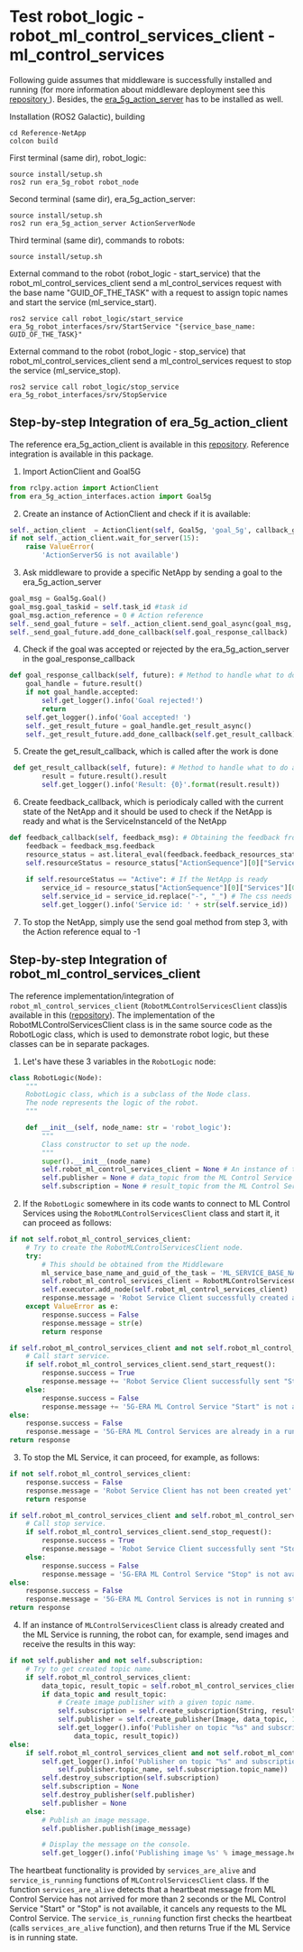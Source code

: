 # Test robot_logic - robot_ml_control_services_client - ml_control_services

Following guide assumes that middleware is successfully installed and running (for more information about middleware deployment see this [repository ](https://github.com/5G-ERA/middleware)). Besides, the [era_5g_action_server](https://github.com/5G-ERA/middleware-actionserver) has to be installed as well.

Installation (ROS2 Galactic), building
```console
cd Reference-NetApp
colcon build
```
First terminal (same dir), robot_logic:
```console
source install/setup.sh
ros2 run era_5g_robot robot_node
```
Second terminal (same dir), era_5g_action_server:
```console
source install/setup.sh
ros2 run era_5g_action_server ActionServerNode
```
Third terminal (same dir), commands to robots:
```console
source install/setup.sh
```
External command to the robot (robot_logic - start_service) that the robot_ml_control_services_client send a ml_control_services request with the base name "GUID_OF_THE_TASK" with a request to assign topic names and start the service (ml_service_start).
```console
ros2 service call robot_logic/start_service era_5g_robot_interfaces/srv/StartService "{service_base_name: GUID_OF_THE_TASK}"
```

External command to the robot (robot_logic - stop_service) that robot_ml_control_services_client send a ml_control_services request to stop the service (ml_service_stop).
```console
ros2 service call robot_logic/stop_service era_5g_robot_interfaces/srv/StopService
```


## Step-by-step Integration of era_5g_action_client

The reference era_5g_action_client is available in this [repository](https://github.com/5G-ERA/middleware-actionserver). Reference integration is available in this package. 

1. Import ActionClient and Goal5G

```python 
from rclpy.action import ActionClient
from era_5g_action_interfaces.action import Goal5g
```

2. Create an instance of ActionClient and check if it is available:

```python
self._action_client  = ActionClient(self, Goal5g, 'goal_5g', callback_group=self.callback_group)  # instantiate a new client for the era_5g_action_client
if not self._action_client.wait_for_server(15):
    raise ValueError(
        'ActionServer5G is not available')
```

3. Ask middleware to provide a specific NetApp by sending a goal to the era_5g_action_server

```python
goal_msg = Goal5g.Goal()
goal_msg.goal_taskid = self.task_id #task id
goal_msg.action_reference = 0 # Action reference
self._send_goal_future = self._action_client.send_goal_async(goal_msg, feedback_callback=self.feedback_callback)
self._send_goal_future.add_done_callback(self.goal_response_callback)
```

4. Check if the goal was accepted or rejected by the era_5g_action_server in the goal_response_callback

```python 
def goal_response_callback(self, future): # Method to handle what to do after goal was either rejected or accepted by ActionServer5G.
    goal_handle = future.result()
    if not goal_handle.accepted:
        self.get_logger().info('Goal rejected!')
        return
    self.get_logger().info('Goal accepted! ')
    self._get_result_future = goal_handle.get_result_async()
    self._get_result_future.add_done_callback(self.get_result_callback)
```

5. Create the get_result_callback, which is called after the work is done

```python
 def get_result_callback(self, future): # Method to handle what to do after receiving the action result
        result = future.result().result
        self.get_logger().info('Result: {0}'.format(result.result))
```

6. Create feedback_callback, which is periodicaly called with the current state of the NetApp and it should be used to check if the NetApp is ready and what is the ServiceInstanceId of the NetApp

```python
def feedback_callback(self, feedback_msg): # Obtaining the feedback from the ActionServer5G        
    feedback = feedback_msg.feedback
    resource_status = ast.literal_eval(feedback.feedback_resources_status) # get resource feedback for specific action id
    self.resourceStatus = resource_status["ActionSequence"][0]["Services"][0]["ServiceStatus"] # Obtain service status for our deployed service
    
    if self.resourceStatus == "Active": # If the NetApp is ready
        service_id = resource_status["ActionSequence"][0]["Services"][0]["ServiceInstanceId"] # obtain the ID of the service
        self.service_id = service_id.replace("-", "_") # The css needs the GUID to contains underscores instead of dashes
        self.get_logger().info('Service id: ' + str(self.service_id))
```

7. To stop the NetApp, simply use the send goal method from step 3, with the Action reference equal to -1

## Step-by-step Integration of robot_ml_control_services_client

The reference implementation/integration of ``robot_ml_control_services_client`` (``RobotMLControlServicesClient`` class)is 
available in this ([repository](https://github.com/5G-ERA/Reference-NetApp/blob/master/src/era_5g_robot/era_5g_robot/robot_node.py)). 
The implementation of the RobotMLControlServicesClient class is in the same source code as the RobotLogic class, which 
is used to demonstrate robot logic, but these classes can be in separate packages.

1. Let's have these 3 variables in the ``RobotLogic`` node:

```python
class RobotLogic(Node):
    """
    RobotLogic class, which is a subclass of the Node class.
    The node represents the logic of the robot.
    """

    def __init__(self, node_name: str = 'robot_logic'):
        """
        Class constructor to set up the node.
        """
        super().__init__(node_name)
        self.robot_ml_control_services_client = None # An instance of the RobotMLControlServicesClient class
        self.publisher = None # data_topic from the ML Control Service
        self.subscription = None # result_topic from the ML Control Service
```

2. If the ``RobotLogic`` somewhere in its code wants to connect to ML Control Services using 
the ``RobotMLControlServicesClient`` class and start it, it can proceed as follows:

```python
if not self.robot_ml_control_services_client:
    # Try to create the RobotMLControlServicesClient node.
    try:
        # This should be obtained from the Middleware
        ml_service_base_name_and_guid_of_the_task = 'ML_SERVICE_BASE_NAME'+ "_" +'GUID_OF_THE_TASK'
        self.robot_ml_control_services_client = RobotMLControlServicesClient(ml_service_base_name_and_guid_of_the_task)
        self.executor.add_node(self.robot_ml_control_services_client)
        response.message = 'Robot Service Client successfully created and connected with 5G-ERA ML Control Services (' + ml_service_base_name_and_guid_of_the_task + '). '
    except ValueError as e:
        response.success = False
        response.message = str(e)
        return response

if self.robot_ml_control_services_client and not self.robot_ml_control_services_client.service_is_running():
    # Call start service.
    if self.robot_ml_control_services_client.send_start_request():
        response.success = True
        response.message += 'Robot Service Client successfully sent "Start" request to 5G-ERA ML Control Services'
    else:
        response.success = False
        response.message += '5G-ERA ML Control Service "Start" is not available'
else:
    response.success = False
    response.message = '5G-ERA ML Control Services are already in a running state'
return response
```

3. To stop the ML Service, it can proceed, for example, as follows:

```python
if not self.robot_ml_control_services_client:
    response.success = False
    response.message = 'Robot Service Client has not been created yet'
    return response

if self.robot_ml_control_services_client and self.robot_ml_control_services_client.service_is_running():
    # Call stop service.
    if self.robot_ml_control_services_client.send_stop_request():
        response.success = True
        response.message = 'Robot Service Client successfully sent "Stop" request to 5G-ERA ML Control Services'
    else:
        response.success = False
        response.message = '5G-ERA ML Control Service "Stop" is not available'
else:
    response.success = False
    response.message = '5G-ERA ML Control Services is not in running state'
return response
```

4. If an instance of ``MLControlServicesClient`` class is already created and the ML Service is running, 
the robot can, for example, send images and receive the results in this way:

```python
if not self.publisher and not self.subscription:
    # Try to get created topic name.
    if self.robot_ml_control_services_client:
        data_topic, result_topic = self.robot_ml_control_services_client.get_topic_names()
        if data_topic and result_topic:
            # Create image publisher with a given topic name.
            self.subscription = self.create_subscription(String, result_topic, self.result_callback, 10)
            self.publisher = self.create_publisher(Image, data_topic, 100)
            self.get_logger().info('Publisher on topic "%s" and subscription on topic "%s" created' % (
                data_topic, result_topic))
else:
    if self.robot_ml_control_services_client and not self.robot_ml_control_services_client.service_is_running():
        self.get_logger().info('Publisher on topic "%s" and subscription on topic "%s" destroyed' % (
            self.publisher.topic_name, self.subscription.topic_name))
        self.destroy_subscription(self.subscription)
        self.subscription = None
        self.destroy_publisher(self.publisher)
        self.publisher = None
    else:
        # Publish an image message.
        self.publisher.publish(image_message)

        # Display the message on the console.
        self.get_logger().info('Publishing image %s' % image_message.header.frame_id)
```
The heartbeat functionality is provided by ``services_are_alive`` and ``service_is_running`` functions 
of ``MLControlServicesClient`` class. If the function ``services_are_alive`` detects that a heartbeat message 
from ML Control Service has not arrived for more than 2 seconds or the ML Control Service "Start" or "Stop" 
is not available, it cancels any requests to the ML Control Service. The ``service_is_running`` function first 
checks the heartbeat (calls ``services_are_alive`` function), and then returns True if the ML Service is in running state.
